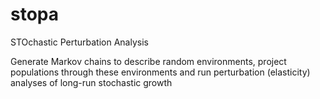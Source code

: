 # stopa
STOchastic Perturbation Analysis

Generate Markov chains to describe random environments, project populations through these environments and run perturbation (elasticity) analyses of long-run stochastic growth
